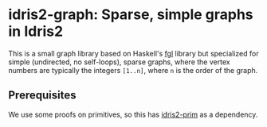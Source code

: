 # idris2-graph: Sparse, simple graphs in Idris2

This is a small graph library based on Haskell's [fgl](https://github.com/haskell/fgl)
library but specialized for simple (undirected, no self-loops), sparse
graphs, where the vertex numbers are typically the integers `[1..n]`, where
`n` is the order of the graph.

## Prerequisites

We use some proofs on primitives, so this has
[idris2-prim](https://github.com/stefan-hoeck/idris2-prim) as a dependency.
